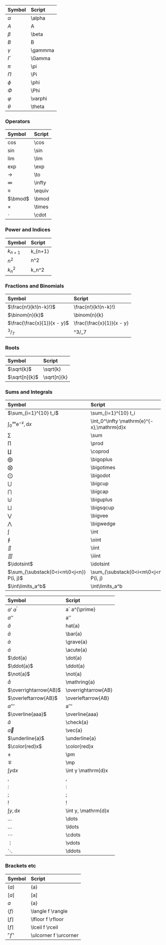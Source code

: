 | Symbol    | Script  |
| :-------- | :------ |
| $\alpha$  | \alpha  |
| $A$       | A       |
| $\beta$   | \beta   |
| $B$       | B       |
| $\gamma$  | \gammma |
| $\Gamma$  | \Gamma  |
| $\pi$     | \pi     |
| $\Pi$     | \Pi     |
| $\phi$    | \phi    |
| $\Phi$    | \Phi    |
| $\varphi$ | \varphi |
| $\theta$  | \theta  |

### Operators

| Symbol   | Script |
| :------- | :----- |
| $\cos$   | \cos   |
| $\sin$   | \sin   |
| $\lim$   | \lim   |
| $\exp$   | \exp   |
| $\to$    | \to    |
| $\infty$ | \infty |
| $\equiv$ | \equiv |
| $\bmod$  | \bmod  |
| $\times$ | \times |
| $\cdot$  | \cdot  |

### Power and Indices

| Symbol    | Script  |
| :-------- | :------ |
| $k_{n+1}$ | k_{n+1} |
| $n^2$     | n^2     |
| $k_n^2$   | k_n^2   |

### Fractions and Binomials

| Symbol                      | Script                    |
| :-------------------------- | :------------------------ |
| $\frac{n!}{k!(n-k)!}$       | \frac{n!}{k!(n-k)!}       |
| $\binom{n}{k}$              | \binom{n}{k}              |
| $\frac{\frac{x}{1}}{x - y}$ | \frac{\frac{x}{1}}{x - y} |
| $^3/_7$                     | ^3/_7                     |

### Roots

| Symbol        | Script      |
| :------------ | :---------- |
| $\sqrt{k}$    | \sqrt{k}    |
| $\sqrt[n]{k}$ | \sqrt[n]{k} |

### Sums and Integrals

| Symbol                                      | Script                                    |
| :------------------------------------------ | :---------------------------------------- |
| $\sum_{i=1}^{10} t_i$                       | \sum_{i=1}^{10} t_i                       |
| $\int_0^\infty \mathrm{e}^{-x},\mathrm{d}x$ | \int_0^\infty \mathrm{e}^{-x},\mathrm{d}x |
| $\sum$                                      | \sum                                      |
| $\prod$                                     | \prod                                     |
| $\coprod$                                   | \coprod                                   |
| $\bigoplus$                                 | \bigoplus                                 |
| $\bigotimes$                                | \bigotimes                                |
| $\bigodot$                                  | \bigodot                                  |
| $\bigcup$                                   | \bigcup                                   |
| $\bigcap$                                   | \bigcap                                   |
| $\biguplus$                                 | \biguplus                                 |
| $\bigsqcup$                                 | \bigsqcup                                 |
| $\bigvee$                                   | \bigvee                                   |
| $\bigwedge$                                 | \bigwedge                                 |
| $\int$                                      | \int                                      |
| $\oint$                                     | \oint                                     |
| $\iint$                                     | \iint                                     |
| $\iiint$                                    | \iiint                                    |
| $\idotsint$                                 | \idotsint                                 |
| $\sum_{\substack{0<i<m\0<j<n}} P(i, j)$     | \sum_{\substack{0<i<m\0<j<n}} P(i, j)     |
| $\int\limits_a^b$                           | \int\limits_a^b                           |

| Symbol                | Script              |
| :-------------------- | :------------------ |
| $a’$ $a^{\prime}$     | a` a^{\prime}       |
| $a’’$                 | a’’                 |
| $\hat{a}$             | hat{a}              |
| $\bar{a}$             | \bar{a}             |
| $\grave{a}$           | \grave{a}           |
| $\acute{a}$           | \acute{a}           |
| $\dot{a}              | \dot{a}             |
| $\ddot{a}$            | \ddot{a}            |
| $\not{a}$             | \not{a}             |
| $\mathring{a}$        | \mathring{a}        |
| $\overrightarrow{AB}$ | \overrightarrow{AB} |
| $\overleftarrow{AB}$  | \overleftarrow{AB}  |
| $a’’’$                | a’’’                |
| $\overline{aaa}$      | \overline{aaa}      |
| $\check{a}$           | \check{a}           |
| $\vec{a}$             | \vec{a}             |
| $\underline{a}$       | \underline{a}       |
| $\color{red}x$        | \color{red}x        |
| $\pm$                 | \pm                 |
| $\mp$                 | \mp                 |
| $\int y \mathrm{d}x$  | \int y \mathrm{d}x  |
| $,$                   | ,                   |
| $:$                   | :                   |
| $;$                   | ;                   |
| $!$                   | !                   |
| $\int y, \mathrm{d}x$ | \int y, \mathrm{d}x |
| $\dots$               | \dots               |
| $\ldots$              | \ldots              |
| $\cdots$              | \cdots              |
| $\vdots$              | \vdots              |
| $\ddots$              | \ddots              |

### Brackets etc

| Symbol                  | Script                |
| :---------------------- | :-------------------- |
| $(a)$                   | (a)                   |
| $[a]$                   | [a]                   |
| ${a}$                   | {a}                   |
| $\langle f \rangle$     | \langle f \rangle     |
| $\lfloor f \rfloor$     | \lfloor f \rfloor     |
| $\lceil f \rceil$       | \lceil f \rceil       |
| $\ulcorner f \urcorner$ | \ulcorner f \urcorner |